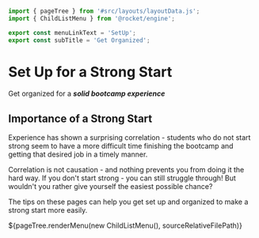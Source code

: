 ```js server

import { pageTree } from '#src/layouts/layoutData.js';
import { ChildListMenu } from '@rocket/engine';

export const menuLinkText = 'SetUp';
export const subTitle = 'Get Organized';
```

# Set Up for a Strong Start

Get organized for a _**solid bootcamp experience**_

## Importance of a Strong Start

Experience has shown a surprising correlation - students who do not start strong seem to have a more difficult time finishing the bootcamp and getting that desired job in a timely manner.

Correlation is not causation - and nothing prevents you from doing it the hard way. If you don't start strong - you can still struggle through! But wouldn't you rather give yourself the easiest possible chance?

The tips on these pages can help you get set up and organized to make a strong start more easily.

<div>${pageTree.renderMenu(new ChildListMenu(), sourceRelativeFilePath)}</div>